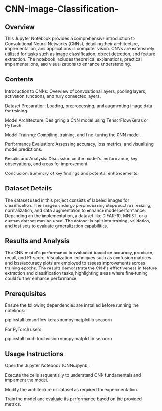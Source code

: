 # CNN-Image-Classification-
## Overview

This Jupyter Notebook provides a comprehensive introduction to Convolutional Neural Networks (CNNs), detailing their architecture, implementation, and applications in computer vision. CNNs are extensively utilized for tasks such as image classification, object detection, and feature extraction. The notebook includes theoretical explanations, practical implementations, and visualizations to enhance understanding.

## Contents

Introduction to CNNs: Overview of convolutional layers, pooling layers, activation functions, and fully connected layers.

Dataset Preparation: Loading, preprocessing, and augmenting image data for training.

Model Architecture: Designing a CNN model using TensorFlow/Keras or PyTorch.

Model Training: Compiling, training, and fine-tuning the CNN model.

Performance Evaluation: Assessing accuracy, loss metrics, and visualizing model predictions.

Results and Analysis: Discussion on the model's performance, key observations, and areas for improvement.

Conclusion: Summary of key findings and potential enhancements.

## Dataset Details

The dataset used in this project consists of labeled images for classification. The images undergo preprocessing steps such as resizing, normalization, and data augmentation to enhance model performance. Depending on the implementation, a dataset like CIFAR-10, MNIST, or a custom dataset may be used. The dataset is split into training, validation, and test sets to evaluate generalization capabilities.

## Results and Analysis

The CNN model's performance is evaluated based on accuracy, precision, recall, and F1-score. Visualization techniques such as confusion matrices and loss/accuracy plots are employed to assess improvements across training epochs. The results demonstrate the CNN's effectiveness in feature extraction and classification tasks, highlighting areas where fine-tuning could further enhance performance.

## Prerequisites

Ensure the following dependencies are installed before running the notebook:

pip install tensorflow keras numpy matplotlib seaborn

For PyTorch users:

pip install torch torchvision numpy matplotlib seaborn

## Usage Instructions

Open the Jupyter Notebook (CNNs.ipynb).

Execute the cells sequentially to understand CNN fundamentals and implement the model.

Modify the architecture or dataset as required for experimentation.

Train the model and evaluate its performance based on the provided metrics.
